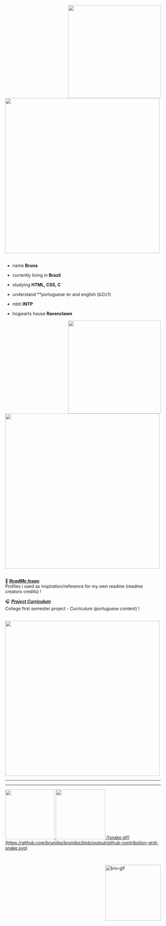 <div>
<img src="https://github.com/bruniibs/bruniibs/assets/128152530/119dd159-6b2a-4dca-a198-bd71ef33c77d" width="300" align="right" />
<br/>
<img src="https://github.com/bruniibs/bruniibs/assets/128152530/ac52b01b-6e1e-4091-a4fb-73bd01c7a2ce" width="500">
<br/>
<br/>
  
 - name **Bruna**
  
 - currently living in **Brazil**
  
 - studying **HTML, CSS, C** 
  
 - understand **portuguese-br and english (b2/c1)
  
 - mbti **INTP**
  
 - hogwarts house **Ravenclawn**
  
<img src="https://github.com/bruniibs/bruniibs/assets/128152530/49b69ed2-a03b-4333-ab53-ce5017ca8ade" width="300" align="right" />
<br/>
<img src="https://github.com/bruniibs/bruniibs/assets/128152530/0a94c31c-60fc-4556-92c1-c5e08741e7b7" width="500" />
<br/>
<br/>
  
 📌 [***ReadMe Inspo***](https://github.com/bruniibs/readme-inspo.git)<br>
  Profiles i used as inspiration/reference for my own readme (readme creators credits) !
  
 🎧 [***Project Curriculum***](https://github.com/bruniibs/Project-curriculum.git)<br>
  College first semester project - Curriculum (portuguese content) !
  
 <br>
<img src="https://github.com/bruniibs/bruniibs/assets/128152530/ccb547c1-f88e-4713-a68d-5fac1867b3fe" width="500"><br>
  
<!--
- 🌱 I’m currently learning HTML, CSS and C
- 💬 Ask me about ...
- 📫 How to reach me: ...
- 😄 Pronouns: she/her
- ⚡ Fun fact: i'm very slow witted so normally it takes me a while to understand things
--> 
  
 ---------------
 <hr>

<div>
  <a href="https://github.com/bruniibs">
  <img height="160em" src="https://github-readme-stats.vercel.app/api?username=bruniibs&show_icons=true&theme=gruvbox&include_all_commits=true&count_private=true"/>
  <img height="160em" src="https://github-readme-stats.vercel.app/api/top-langs/?username=bruniibs&layout=compact&langs_count=16&theme=gruvbox"/>
  ![snake gif](https://github.com/bruniibs/bruniibs/blob/output/github-contribution-grid-snake.svg)
</div>

  ##

<div>
<div style="display: inline_block"><br>
  <img align="right" alt="bru-gif" height="180" width="180" src="https://media.discordapp.net/attachments/989309148107792454/1088620826900840508/bru.gif?width=453&height=453">
</div>

  <!--
<h1 align="center">Support Me ♥️ </h1>

<a href="https://ko-fi.com/bruniibs#paypalModal" target="_blank"><img src="https://cdn.buymeacoffee.com/buttons/v2/default-red.png" alt="Buy Me A Coffee" style="height: 60px !important;width: 217px !important;" ></a>  
  
  -->
  
  ##
